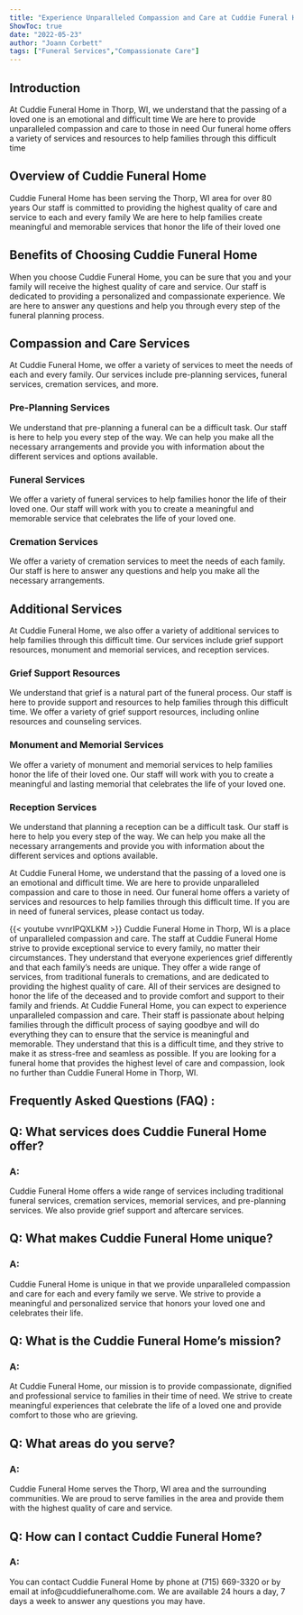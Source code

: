```yaml
---
title: "Experience Unparalleled Compassion and Care at Cuddie Funeral Home in Thorp, WI!"
ShowToc: true 
date: "2022-05-23"
author: "Joann Corbett" 
tags: ["Funeral Services","Compassionate Care"]
---
```

## Introduction 
At Cuddie Funeral Home in Thorp, WI, we understand that the passing of a loved one is an emotional and difficult time We are here to provide unparalleled compassion and care to those in need Our funeral home offers a variety of services and resources to help families through this difficult time 

## Overview of Cuddie Funeral Home
Cuddie Funeral Home has been serving the Thorp, WI area for over 80 years Our staff is committed to providing the highest quality of care and service to each and every family We are here to help families create meaningful and memorable services that honor the life of their loved one 

## Benefits of Choosing Cuddie Funeral Home
When you choose Cuddie Funeral Home, you can be sure that you and your family will receive the highest quality of care and service. Our staff is dedicated to providing a personalized and compassionate experience. We are here to answer any questions and help you through every step of the funeral planning process. 

## Compassion and Care Services
At Cuddie Funeral Home, we offer a variety of services to meet the needs of each and every family. Our services include pre-planning services, funeral services, cremation services, and more. 

### Pre-Planning Services
We understand that pre-planning a funeral can be a difficult task. Our staff is here to help you every step of the way. We can help you make all the necessary arrangements and provide you with information about the different services and options available. 

### Funeral Services
We offer a variety of funeral services to help families honor the life of their loved one. Our staff will work with you to create a meaningful and memorable service that celebrates the life of your loved one. 

### Cremation Services
We offer a variety of cremation services to meet the needs of each family. Our staff is here to answer any questions and help you make all the necessary arrangements. 

## Additional Services
At Cuddie Funeral Home, we also offer a variety of additional services to help families through this difficult time. Our services include grief support resources, monument and memorial services, and reception services. 

### Grief Support Resources
We understand that grief is a natural part of the funeral process. Our staff is here to provide support and resources to help families through this difficult time. We offer a variety of grief support resources, including online resources and counseling services. 

### Monument and Memorial Services
We offer a variety of monument and memorial services to help families honor the life of their loved one. Our staff will work with you to create a meaningful and lasting memorial that celebrates the life of your loved one. 

### Reception Services
We understand that planning a reception can be a difficult task. Our staff is here to help you every step of the way. We can help you make all the necessary arrangements and provide you with information about the different services and options available. 

At Cuddie Funeral Home, we understand that the passing of a loved one is an emotional and difficult time. We are here to provide unparalleled compassion and care to those in need. Our funeral home offers a variety of services and resources to help families through this difficult time. If you are in need of funeral services, please contact us today.

{{< youtube vvnrlPQXLKM >}} 
Cuddie Funeral Home in Thorp, WI is a place of unparalleled compassion and care. The staff at Cuddie Funeral Home strive to provide exceptional service to every family, no matter their circumstances. They understand that everyone experiences grief differently and that each family’s needs are unique. They offer a wide range of services, from traditional funerals to cremations, and are dedicated to providing the highest quality of care. All of their services are designed to honor the life of the deceased and to provide comfort and support to their family and friends. At Cuddie Funeral Home, you can expect to experience unparalleled compassion and care. Their staff is passionate about helping families through the difficult process of saying goodbye and will do everything they can to ensure that the service is meaningful and memorable. They understand that this is a difficult time, and they strive to make it as stress-free and seamless as possible. If you are looking for a funeral home that provides the highest level of care and compassion, look no further than Cuddie Funeral Home in Thorp, WI.

## Frequently Asked Questions (FAQ) :
<h2>Q: What services does Cuddie Funeral Home offer?</h2>

<h3>A:</h3>
Cuddie Funeral Home offers a wide range of services including traditional funeral services, cremation services, memorial services, and pre-planning services. We also provide grief support and aftercare services. 

<h2>Q: What makes Cuddie Funeral Home unique?</h2>

<h3>A:</h3>
Cuddie Funeral Home is unique in that we provide unparalleled compassion and care for each and every family we serve. We strive to provide a meaningful and personalized service that honors your loved one and celebrates their life. 

<h2>Q: What is the Cuddie Funeral Home’s mission?</h2>

<h3>A:</h3>
At Cuddie Funeral Home, our mission is to provide compassionate, dignified and professional service to families in their time of need. We strive to create meaningful experiences that celebrate the life of a loved one and provide comfort to those who are grieving. 

<h2>Q: What areas do you serve?</h2>

<h3>A:</h3>
Cuddie Funeral Home serves the Thorp, WI area and the surrounding communities. We are proud to serve families in the area and provide them with the highest quality of care and service. 

<h2>Q: How can I contact Cuddie Funeral Home?</h2>

<h3>A:</h3>
You can contact Cuddie Funeral Home by phone at (715) 669-3320 or by email at info@cuddiefuneralhome.com. We are available 24 hours a day, 7 days a week to answer any questions you may have.



